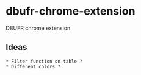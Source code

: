# dbufr-chrome-extension
DBUFR chrome extension

## Ideas
    * Filter function on table ?
    * Different colors ?